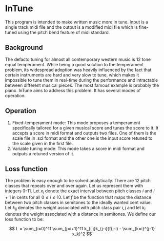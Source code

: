 # InTune
This program is intended to make written music more in tune. Input is a single track midi file and the output is a modified midi file which is fine-tuned using the pitch bend feature of midi standard.

## Background
The defacto tuning for almost all contemporary western music is 12 tone equal temperament. While being a good solution to the temperament problem, its widespread adoption was heavily influenced by the fact that certain instruments are hard and very slow to tune, which makes it impossible to tune them in real-time during the performance and intractable between different musical pieces. The most famous example is probably the piano.
InTune aims to address this problem. It has several modes of operation.

## Operation
1. Fixed-temperament mode:
    This mode proposes a temperament specifically tailored for a given musical score and tunes the score to it. It accepts a score in midi format and outputs two files. One of them is the scale file in .scl format and the other one is the input score retuned to the scale given in the first file.
2. Variable tuning mode:
    This mode takes a score in midi format and outputs a retuned version of it.


## Loss function
The problem is easy enough to be solved analytically. There are 12 pitch classes that repeats over and over again. Let us represent them with integers 0-11. Let $x_i$ denote the exact interval between pitch classes $i$ and $i+1$ in cents for all $0 \le i \le 10$. Let $f$ be the function that maps the distance between two pitch classes in semitones to the ideally wanted cent value. Let $k_{ij}$ denotes the weight associated with pitch class pair $i,j$ and let $k_i$ denotes the weight associated with a distance in semitones. We define our loss function to be:

$$ L = \sum_{i=0}^11 \sum_{j=i+1}^11 k_{i,j}k_{j-i}(f(j-i) - \sum_{k=i}^{j-1} x_k)^2 $$